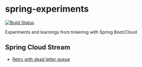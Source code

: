 # spring-experiments
[![Build Status](https://travis-ci.org/grant-burgess/spring-experiments.svg?branch=master)](https://travis-ci.org/grant-burgess/spring-experiments)

Experiments and learnings from tinkering with Spring Boot/Cloud

## Spring Cloud Stream

-  [Retry with dead letter queue](https://github.com/grant-burgess/spring-experiments/blob/master/spring-cloud-stream-rabbit/retry-with-dead-letter-queue) 
